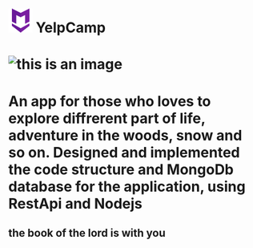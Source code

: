 # ![logo](https://github.com/adam-p/markdown-here/raw/master/src/common/images/icon48.png "YelpCamp Logo") YelpCamp

![this is an image](https://ibb.co/JxfWxBJ)
============
An app for those who loves to explore diffrerent part of life, adventure in the woods, snow and so on.
Designed and implemented the code structure and MongoDb database for the application, using RestApi and Nodejs
============
the book of the lord is with you
-----------
